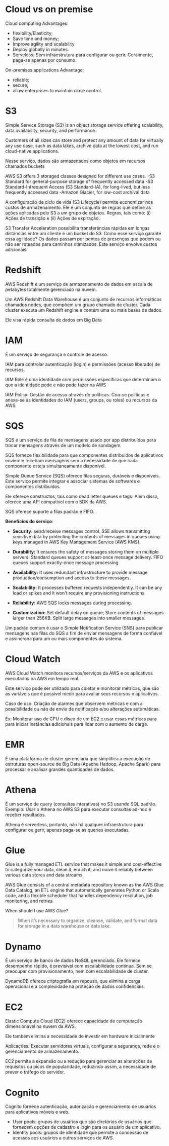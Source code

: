 # Cloud vs on premise
Cloud computing Advantages:
- flexibility/Elasticity;
- Save time and money;
- Improve agility and scalability
- Deploy globally in minutes.
- Serveless: Sem infraestrutura para configurar ou gerir. Geralmente, paga-se apenas por consumo.

On-premises applications Advantage:
- reliable;
- secure;
- allow enterprises to maintain close control.

# S3
Simple Service Storage (S3) is an object storage service offering scalability, data availability, security, and performance.

Customers of all sizes can store and protect any amount of data for virtually any use case, such as data lakes, archive data at the lowest cost, and run cloud-native applications.

Nesse serviço, dados são armazenados como objetos em recursos chamados buckets

AWS S3 offers 3 storaged classes designed for different use cases.
-S3 Standard for general-purpose storage of frequently accessed data
-S3 Standard-Infrequent Access (S3 Standard-IA), for long-lived, but less frequently accessed data
-Amazon Glacier, for low-cost archival data

A configuração de ciclo de vida (S3 Lifecycle) permite economizar nos custos de armazenamento. Ele é um conjunto de regras que define as ações aplicadas pelo S3 a um grupo de objetos. Regras, tais como: (i) Ações de transição e (ii) Ações de expiração.

S3 Transfer Acceleration possibilita transferências rápidas em longas distâncias entre um cliente e um bucket do S3.
Como esse serviço garante essa agilidade? Os dados passam por pontos de presenças que podem ou não ser roteados para caminhos otimizados. Este serviço envolve custos adicionais.

# Redshift
AWS Redshift é um serviço de armazenamento de dados em escala de petabytes totalmente gerenciado na nuvem.

Um AWS Redshift Data Warehouse é um conjunto de recursos informáticos chamados nodes, que compõem um grupo chamado de cluster. Cada cluster executa um Redshift engine e contém uma ou mais bases de dados.

Ele visa rápida consulta de dados em Big Data

# IAM
É um serviço de segurança e controle de acesso.

IAM para controlar autenticação (login) e permissões (acesso liberado) de recursos.

IAM Role é uma identidade com permissões específicas que determinam o que a identidade pode e não pode fazer na AWS

IAM Policy: Gestão de acesso através de políticas. Cria-se políticas e anexa-se às identidades do IAM (users, groups, ou roles) ou recursos da AWS.

# SQS
SQS é um serviço de fila de mensagens usado por app distribuídos para trocar mensagens através de um modelo de sondagem.

SQS fornece flexibilidade para que componentes distribuídos de aplicativos enviem e recebam mensagens sem a necessidade de que cada componente esteja simultaneamente disponível.

Simple Queue Service (SQS) oferece filas seguras, duráveis e disponíveis. Este serviço permite integrar e associar sistemas de softwares e componentes distribuídos.

Ele oferece constructos, tais como dead letter queues e tags. Além disso, oferece uma API compatível com o SDK da AWS.

SQS oferece suporte a filas padrão e FIFO.

**Benefícios do serviço**:

-   **Security:** send/receive messages control. SSE allows transmitting sensitive data by protecting the contents of messages in queues using keys managed in AWS Key Management Service (AWS KMS).

-   **Durability:** It ensures the safety of messages storing them on multiple servers. Standard queues support at-least-once message delivery. FIFO queues support exactly-once message processing

-   **Availability:** It uses redundant infrastructure to provide message production/consumption and access to these messages.

-   **Scalability:** It processes buffered requests independently. It can be any load or spikes and it won't require any provisioning instructions.

-   **Reliability:** AWS SQS locks messages during processing.

- **Customization:** Set default delay on queue; Store contents of messages larger than 256KB. Split large messages into smaller messages.

Um padrão comum é usar o Simple Notification Service (SNS) para publicar mensagens nas filas do SQS a fim de enviar mensagens de forma confiável e assíncrona para um ou mais componentes do sistema.

# Cloud Watch
AWS Cloud Watch monitora recursos/serviços da AWS e os aplicativos executados na AWS em tempo real.

Este serviço pode ser utilizado para coletar e monitorar métricas, que são as variáveis que é possível medir para avaliar seus recursos e aplicativos.

Caso de uso: Criação de alarmes que observem métricas e com a possibilidade ou não de envio de notificação e/ou alterações automáticas.

Ex: Monitorar uso de CPU e disco de um EC2 e usar essas métricas para para iniciar instâncias adicionais para lidar com o aumento de carga.

# EMR
É uma plataforma de cluster gerenciada que simplifica a execução de estruturas open-source de Big Data (Apache Hadoop, Apache Spark) para processar e analisar grandes quantidades de dados.

# Athena
É um serviço de query (consultas interativas) no S3 usando SQL padrão.
Exemplo: Usar o Athena no AWS S3 para executar consultas ad-hoc e receber resultados.

Athena é serverless, portanto, não há qualquer infraestrutura para configurar ou gerir, apenas paga-se as queries executadas.

# Glue
Glue is a fully managed ETL service that makes it simple and cost-effective to categorize your data, clean it, enrich it, and move it reliably between various data stores and data streams.

AWS Glue consists of a central metadata repository known as the AWS Glue Data Catalog, an ETL engine that automatically generates Python or Scala code, and a flexible scheduler that handles dependency resolution, job monitoring, and retries.

When should I use AWS Glue? 
> When it’s necessary to organize, cleanse, validate, and format data for storage in a data warehouse or data lake.

# Dynamo
É um serviço de banco de dados NoSQL gerenciado. Ele fornece desempenho rápido, é previsível com escalabilidade contínua. Sem se preocupar com provisionamento, nem com escalabilidade de cluster.

DynamoDB oferece criptografia em repouso, que elimina a carga operacional e a complexidade na proteção de dados confidenciais.

# EC2
Elastic Compute Cloud (EC2) oferece capacidade de computação dimensionável na nuvem da AWS.

Ele também elimina a necessidade de investir em hardware inicialmente

Aplicações: Executar servidores virtuais, configurar a segurança, rede e o gerenciamento de armazenamento.

EC2 permite a expansão ou a redução para gerenciar as alterações de requisitos ou picos de popularidade, reduzindo assim, a necessidade de prever o tráfego do servidor.

# Cognito
Cognito fornece autenticação, autorização e gerenciamento de usuários para aplicativos móveis e web.

- User pools: grupos de usuários que são diretórios de usuários que fornecem opções de cadastro e login para os usuário de um aplicativo.
- Identity pools: grupos de identidade que permite a concessão de acessos aos usuários a outros serviços de AWS.
